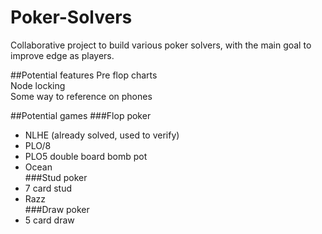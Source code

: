 # Poker-Solvers
Collaborative project to build various poker solvers, with the main goal to improve edge as players.  

##Potential features
Pre flop charts  
Node locking  
Some way to reference on phones  

##Potential games
###Flop poker  
- NLHE (already solved, used to verify)  
- PLO/8  
- PLO5 double board bomb pot  
- Ocean  
###Stud poker  
- 7 card stud  
- Razz  
###Draw poker  
- 5 card draw  
